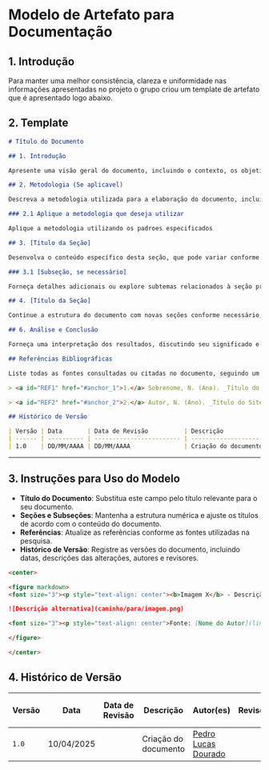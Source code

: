 # Modelo de Artefato para Documentação
## 1. Introdução

Para manter uma melhor consistência, clareza e uniformidade nas informações apresentadas no projeto o grupo criou um template de artefato que é apresentado logo abaixo.

## 2. Template

```markdown
# Título do Documento

## 1. Introdução

Apresente uma visão geral do documento, incluindo o contexto, os objetivos e a importância do tema abordado. Mencione quaisquer referências a outros documentos ou atividades relacionadas.

## 2. Metodologia (Se aplicavel)

Descreva a metodologia utilizada para a elaboração do documento, incluindo técnicas, ferramentas e abordagens teóricas ou práticas que fundamentam o trabalho.

### 2.1 Aplique a metodologia que deseja utilizar

Aplique a metodologia utilizando os padroes especificados

## 3. [Título da Seção]

Desenvolva o conteúdo específico desta seção, que pode variar conforme o tema do documento. Inclua descrições detalhadas, dados relevantes e quaisquer informações que contribuam para o entendimento do leitor.

### 3.1 [Subseção, se necessário]

Forneça detalhes adicionais ou explore subtemas relacionados à seção principal.

## 4. [Título da Seção]

Continue a estrutura do documento com novas seções conforme necessário, mantendo a coerência e a fluidez das informações.

## 6. Análise e Conclusão

Forneça uma interpretação dos resultados, discutindo seu significado e implicações. Conclua o documento resumindo os pontos-chave e sugerindo próximos passos ou recomendações.

## Referências Bibliográficas

Liste todas as fontes consultadas ou citadas no documento, seguindo um padrão de formatação consistente (ABNT, APA, etc.).

> <a id="REF1" href="#anchor_1">1.</a> Sobrenome, N. (Ano). _Título do Livro ou Artigo_. Editora ou Revista. Disponível em: [link].

> <a id="REF2" href="#anchor_2">2.</a> Autor, N. (Ano). _Título do Site ou Documento Online_. Disponível em: [link]. Acesso em: data de acesso.

## Histórico de Versão

| Versão | Data       | Data de Revisão          | Descrição            | Autor(es)                       | Revisor(es)                       | Detalhes da revisão        |
| ------ | ---------- | ------------------------ | -------------------- | ------------------------------- | --------------------------------- | -------------------------- |
| 1.0    | DD/MM/AAAA | DD/MM/AAAA               | Criação do documento | [Nome do Autor](link do perfil) | [Nome do Revisor](link do perfil) | [Numero do PR](link do pr) |
```

---

## 3. Instruções para Uso do Modelo

- **Título do Documento**: Substitua este campo pelo título relevante para o seu documento.
- **Seções e Subseções**: Mantenha a estrutura numérica e ajuste os títulos de acordo com o conteúdo do documento.
- **Referências**: Atualize as referências conforme as fontes utilizadas na pesquisa.
- **Histórico de Versão**: Registre as versões do documento, incluindo datas, descrições das alterações, autores e revisores.




```markdown
<center>

<figure markdown>
<font size="3"><p style="text-align: center"><b>Imagem X</b> - Descrição da imagem</p></font>

![Descrição alternativa](caminho/para/imagem.png)

<font size="3"><p style="text-align: center">Fonte: [Nome do Autor](link do perfil)</p></font>

</figure>

</center>
```

## 4. Histórico de Versão

| Versão | Data       | Data de Revisão | Descrição            | Autor(es)                                           | Revisor(es) | Detalhes da revisão |
| ------ | ---------- | --------------- | -------------------- | --------------------------------------------------- | ----------- | ------------------- |
| `1.0`  | 10/04/2025 |                 | Criação do documento | [Pedro Lucas Dourado](https://github.com/lucasdray) |             |                     |